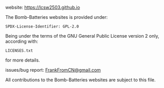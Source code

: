 website:
https://lcsw2503.github.io

The Bomb-Batteries websites is provided under:

	SPDX-License-Identifier: GPL-2.0

Being under the terms of the GNU General Public License version 2 only,
according with:

	LICENSES.txt

for more details.

issues/bug report:
    FrankFromCN@gmail.com

All contributions to the Bomb-Batteries websites are subject to this file.